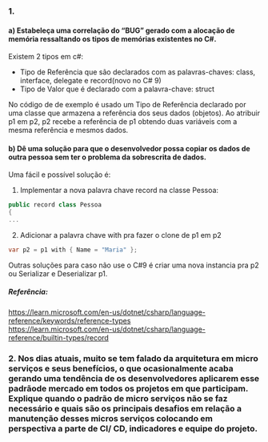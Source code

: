 ### 1.
#### a) Estabeleça uma correlação do “BUG” gerado com a alocação de memória ressaltando os tipos de memórias existentes no C#.
Existem 2 tipos em c#: 
- Tipo de Referência que são declarados com as palavras-chaves: class, interface, delegate e record(novo no C# 9)
- Tipo de Valor que é declarado com a palavra-chave: struct

No código de de exemplo é usado um Tipo de Referência declarado por uma classe que armazena a referência dos seus dados (objetos). Ao atribuir p1 em p2, p2 recebe a referência de p1 obtendo duas variáveis com a mesma referência e mesmos dados.

#### b) Dê uma solução para que o desenvolvedor possa copiar os dados de outra pessoa sem ter o problema da sobrescrita de dados.
Uma fácil e possível solução é:
1. Implementar a nova palavra chave record na classe Pessoa:
```csharp
public record class Pessoa
{
...
```

2. Adicionar a palavra chave with pra fazer o clone de p1 em p2
```csharp
var p2 = p1 with { Name = "Maria" };
```

Outras soluções para caso não use o C#9 é criar uma nova instancia pra p2 ou Serializar e Deserializar p1.

##### Referência:
https://learn.microsoft.com/en-us/dotnet/csharp/language-reference/keywords/reference-types  
https://learn.microsoft.com/en-us/dotnet/csharp/language-reference/builtin-types/record

### 2. Nos dias atuais, muito se tem falado da arquitetura em micro serviços e seus benefícios, o que ocasionalmente acaba gerando uma tendência de os desenvolvedores aplicarem esse padrãode mercado em todos os projetos em que participam. Explique quando o padrão de micro serviços não se faz necessário e quais são os principais desafios em relação a manutenção desses micros serviços colocando em perspectiva a parte de CI/ CD, indicadores e equipe do projeto.


